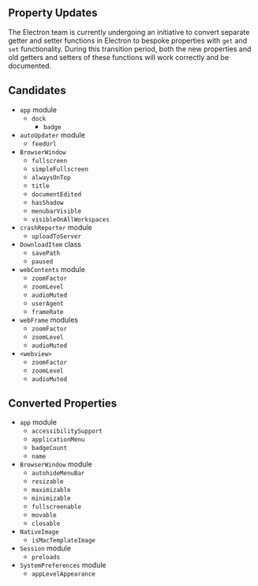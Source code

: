 ## Property Updates

The Electron team is currently undergoing an initiative to convert separate getter and setter functions in Electron to bespoke properties with `get` and `set` functionality. During this transition period, both the new properties and old getters and setters of these functions will work correctly and be documented.

## Candidates

* `app` module
  * `dock`
    * `badge`
* `autoUpdater` module
  * `feedUrl`
* `BrowserWindow`
  * `fullscreen`
  * `simpleFullscreen`
  * `alwaysOnTop`
  * `title`
  * `documentEdited`
  * `hasShadow`
  * `menubarVisible`
  * `visibleOnAllWorkspaces`
* `crashReporter` module
  * `uploadToServer`
* `DownloadItem` class
  * `savePath`
  * `paused`
* `webContents` module
  * `zoomFactor`
  * `zoomLevel`
  * `audioMuted`
  * `userAgent`
  * `frameRate`
* `webFrame` modules
  * `zoomFactor`
  * `zoomLevel`
  * `audioMuted`
* `<webview>`
  * `zoomFactor`
  * `zoomLevel`
  * `audioMuted`

## Converted Properties

* `app` module
  * `accessibilitySupport`
  * `applicationMenu`
  * `badgeCount`
  * `name`
* `BrowserWindow` module
  * `autohideMenuBar`
  * `resizable`
  * `maximizable`
  * `minimizable`
  * `fullscreenable`
  * `movable`
  * `closable`
* `NativeImage`
  * `isMacTemplateImage`
* `Session` module
  * `preloads`
* `SystemPreferences` module
  * `appLevelAppearance`
